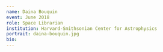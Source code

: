 ```yaml
---
name: Daina Bouquin
event: June 2018
role: Space Librarian
institution: Harvard-Smithsonian Center for Astrophysics
portrait: daina-bouquin.jpg
bio: 
---
```


